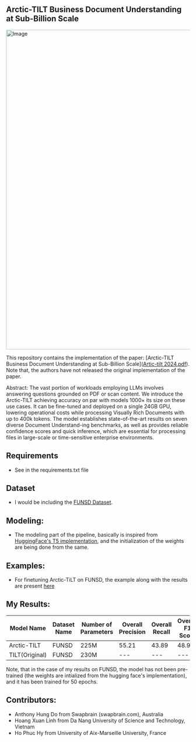 ## Arctic-TILT Business Document Understanding at Sub-Billion Scale

<img width="606" height="874" alt="Image" src="https://github.com/user-attachments/assets/2d682dcd-575c-41b0-bc32-536cda919719" />

This repository contains the implementation of the paper: [Arctic-TILT Business Document Understanding at Sub-Billion Scale]([Artic-tilt 2024.pdf](https://github.com/user-attachments/files/21500895/Artic-tilt.2024.pdf)). Note that, the authors have not released the original implementation of the paper.

Abstract: The vast portion of workloads employing LLMs involves answering questions grounded on PDF or scan content. We introduce the Arctic-TILT achieving accuracy on par with models 1000× its size on these use cases. It can be fine-tuned and deployed on a single 24GB GPU, lowering operational costs while processing Visually Rich Documents with up to 400k tokens. The model establishes state-of-the-art results on seven diverse Document Understand-ing benchmarks, as well as provides reliable confidence scores and quick inference, which are essential for processing files in large-scale or time-sensitive enterprise environments.


## Requirements
* See in the requirements.txt file


## Dataset
* I would be including the [FUNSD Dataset](https://guillaumejaume.github.io/FUNSD/).

## Modeling:
* The modeling part of the pipeline, basically is inspired from [HuggingFace's T5 implementation](https://huggingface.co/docs/transformers/model_doc/t5), and the initialization of the weights are being done from the same.


## Examples:
* For finetuning Arctic-TiLT on FUNSD, the example along with the results are present [here](https://github.com/anthony-hung-do/arctic-tilt/blob/main/src/Part_3_Apply_chunked_processing.ipynb)


## My Results:
| Model Name      | Dataset Name | Number of Parameters | Overall Precision | Overall Recall | Overall F1 Score | Overall Accuracy |
|-----------------|--------------|----------------------|-------------------|----------------|------------------|------------------|
| Arctic-TILT     | FUNSD        |  225M                | 55.21             | 43.89          | 48.90            | 83.56            |
| TILT(Original)  | FUNSD        |  230M                | ---               | ---            | ---              | 95.25            |

Note, that in the case of my results on FUNSD, the model has not been pre-trained (the weights are intialized from the hugging face's implementation), and it has been trained for 50 epochs.

## Contributors:
- Anthony Hung Do from Swapbrain (swapbrain.com), Australia
- Hoang Xuan Linh from Da Nang University of Science and Technology, Vietnam
- Ho Phuc Hy from University of Aix-Marseille University, France
